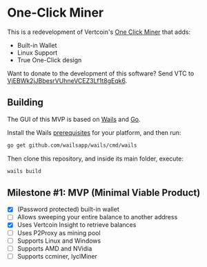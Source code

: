# One-Click Miner

This is a redevelopment of Vertcoin's [One Click Miner](https://github.com/vertcoin-project/one-click-miner) that adds:

* Built-in Wallet
* Linux Support
* True One-Click design

Want to donate to the development of this software? Send VTC to [VjEBWk2jJBbesrVUhneVCEZ3Lf1t8gEqk6](https://insight.vertcoin.org/address/VjEBWk2jJBbesrVUhneVCEZ3Lf1t8gEqk6).

## Building

The GUI of this MVP is based on [Wails](https://wails.app) and [Go](https://golang.org/).

Install the Wails [prerequisites](https://wails.app/home.html#prerequisites) for your platform, and then run:

```bash
go get github.com/wailsapp/wails/cmd/wails
```

Then clone this repository, and inside its main folder, execute:

```bash
wails build
```

## Milestone #1: MVP (Minimal Viable Product)

* [X] (Password protected) built-in wallet
* [ ] Allows sweeping your entire balance to another address
* [X] Uses Vertcoin Insight to retrieve balances
* [ ] Uses P2Proxy as mining pool
* [ ] Supports Linux and Windows
* [ ] Supports AMD and NVidia
* [ ] Supports ccminer, lyclMiner
